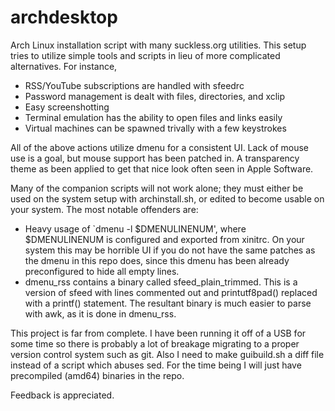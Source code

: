 # archdesktop

Arch Linux installation script with many suckless.org utilities. This setup tries to utilize simple tools and scripts in lieu of more complicated alternatives. For instance,<br>

* RSS/YouTube subscriptions are handled with sfeedrc
* Password management is dealt with files, directories, and xclip
* Easy screenshotting
* Terminal emulation has the ability to open files and links easily
* Virtual machines can be spawned trivally with a few keystrokes

All of the above actions utilize dmenu for a consistent UI. Lack of mouse use is a goal, but mouse support has been patched in. A transparency theme as been applied to get that nice look often seen in Apple Software.<br>

Many of the companion scripts will not work alone; they must either be used on the system setup with archinstall.sh, or edited to become usable on your system. The most notable offenders are:

* Heavy usage of `dmenu -l $DMENULINENUM', where $DMENULINENUM is configured and exported from xinitrc. On your system this may be horrible UI if you do not have the same patches as the dmenu in this repo does, since this dmenu has been already preconfigured to hide all empty lines.
* dmenu_rss contains a binary called sfeed_plain_trimmed. This is a version of sfeed with lines commented out and printutf8pad() replaced with a printf() statement. The resultant binary is much easier to parse with awk, as it is done in dmenu_rss.<br>

This project is far from complete. I have been running it off of a USB for some time so there is probably a lot of breakage migrating to a proper version control system such as git. Also I need to make guibuild.sh a diff file instead of a script which abuses sed. For the time being I will just have precompiled (amd64) binaries in the repo.<br>

Feedback is appreciated.
